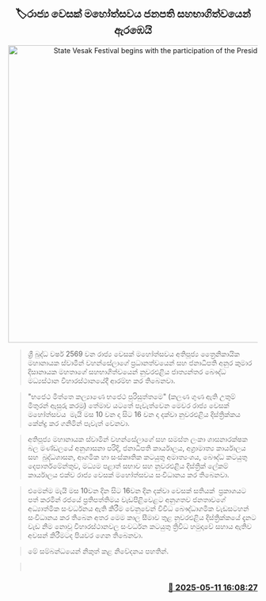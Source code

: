 <p align='center'><b><h2 align='center' title='State Vesak Festival begins with the participation of the President'>🏷රාජ්‍ය වෙසක් මහෝත්සවය ජනපති සහභාගිත්වයෙන් ඇරඹෙයි</h2></b></p>
<p align='center'><img src='https://helakuru.sgp1.cdn.digitaloceanspaces.com/esana/images/lib/vesak-anura-2025.jpg' width='600' alt='State Vesak Festival begins with the participation of the President'></p>

> ශ්‍රී බුද්ධ වර්ෂ 2569 වන රාජ්‍ය වෙසක් මහෝත්සවය අතිපූජ්‍ය ත්‍රෛනිකායික මහානායක ස්වාමීන් වහන්සේලාගේ ප්‍රධානත්වයෙන් සහ ජනාධිපති අනුර කුමාර දිසානායක මහතාගේ සහභාගිත්වයෙන් නුවරඑළිය ජාත්‍යන්තර බෞද්ධ මධ්‍යස්ථාන විහාරස්ථානයේදී ආරම්භ කර තිබෙනවා.

> "භජෙථ මිත්තෙ කල්‍යාණෙ භජෙථ පුරිසුත්තමෙ" (කලණ ගුණ ඇති උතුම් මිතුරන් ඇසුරු කරමු) තේමාව යටතේ පැවැත්වෙන මෙවර රාජ්‍ය වෙසක් මහෝත්සවය  මැයි මස 10 වන දා සිට 16 වන දා දක්වා නුවරඑළිය දිස්ත්‍රික්කය කේන්ද්‍ර කර ගනිමින් පැවැත් වෙනවා.

> අතිපූජ්‍ය මහානායක ස්වාමින් වහන්සේලාගේ සහ සමස්ත ලංකා ශාසනාරක්ෂක බල මණ්ඩලයේ අනුශාසනා පරිදි, ජනාධිපති කාර්යාලය, අග්‍රාමාත්‍ය කාර්යාලය සහ  බුද්ධශාසන, ආගමික හා සංස්කෘතික කටයුතු අමාත්‍යංශය, බෞද්ධ කටයුතු දෙපාර්තමේන්තුව, මධ්‍යම පළාත් සභාව සහ නුවරඑළිය දිස්ත්‍රික් ලේකම් කාර්යාලය එක්ව රාජ්‍ය වෙසක් මහෝත්සවය සංවිධානය කර තිබෙනවා.

> එමෙන්ම මැයි මස 10වන දින සිට 16වන දින දක්වා වෙසක් සතියක්  ප්‍රකාශයට පත් කරමින් රජයේ ප්‍රතිපත්තිමය වැඩපිළිවෙළට අනුගතව ජනතාවගේ අධ්‍යාත්මික සංවර්ධනය ඇති කිරීම වෙනුවෙන් විවිධ බෞද්ධාගමික වැඩසටහන් සංවිධානය කර තිබෙන අතර මෙම කාල සීමාව තුළ නුවරඑළිය දිස්ත්‍රික්කයේ දැනට වැඩ නිම නොවූ විහාරස්ථානවල සංවර්ධන කටයුතු ත්‍රිවිධ හමුදාවේ සහාය ඇතිව අවසන් කිරීමටද පියවර ගෙන තිබෙනවා.

> ‍මේ සම්බන්ධයෙන් නිකුත් කළ නිවේදනය පහතින්.

>  



<h3 align='right'><a href='https://www.helakuru.lk/esana/p/110000/'>📅 2025-05-11 16:08:27</a></h3>
